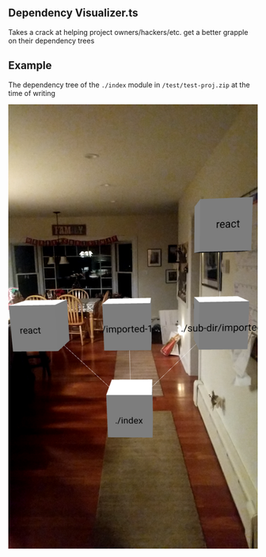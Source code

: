 ## Dependency Visualizer.ts

Takes a crack at helping project owners/hackers/etc. get a better grapple on their dependency trees

## Example

The dependency tree of the `./index` module in `/test/test-proj.zip` at the time of writing

![](./docs/Screenshot.png)
